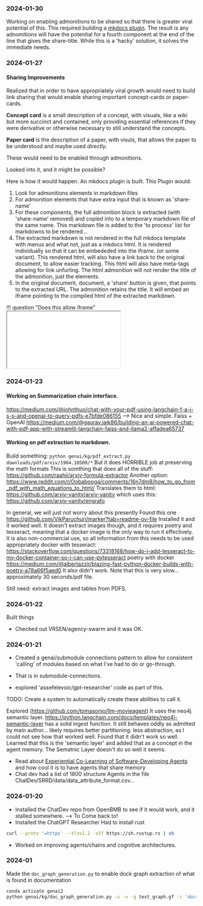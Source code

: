 ### 2024-01-30
Working on enabling admonitions to be shared so that there is greater viral potential of this. This required building a [mkdocs plugin](../../mkdocs-extensions/mkdocs-shareable-admonition/README.md). 
The result is any adnomitions will have the potential for a fourth component at the end of the line that gives the share-title. 
While this is a 'hacky' solution, it solves the immediate needs. 

### 2024-01-27 
#### Sharing Improvements
Realized that in order to have appropriately viral growth would need to build link sharing that would enable sharing important concept-cards or paper-cards. 

**Concept card** is a small description of a concept, with visuals, like a wiki but more succinct and contained, only providing essential references if they were derivative or otherwise necessary to still understand the concepts. 

**Paper card** is the description of a paper, with visuls, that allows the paper to be understood and maybe used *directly*. 

These would need to be enabled through admonitions. 

Looked into it, and it might be possible?

Here is how it would happen. 
An mkdocs plugin is built. This Plugin would:
1. Look for admonitions elements in markdown files
2. For admonition elements that have extra input that is known as 'share-name'
3. For these components, the full admonition block is extracted (with 'share-name' removed) and copied into to a temporary markdown file of the same name. This markdown file is added to the 'to process' list for markdowns to be rendered... 
4. The extracted markdown is not rendered in the full mkdocs template with menus and what not, just as a mkdocs html. It is rendered individually so that it can be embededed into the iframe. (or some variant). This rendered html, will also have a link back to the original document, to allow easier tracking. This html will also have meta-tags allowing for link unfurling. The html admonition will not render the title of the admonition, just the elements.
5. In the original document, document, a 'share' button is given, that points to the extracted URL. The admonition retains the title. It will embed an iframe pointing to the compiled html of the extracted markdown. 



!!! question "Does this allow iframe"
    <iframe src="contributing.html"></iframe>

### 2024-01-23
#### Working on Summarization chain interface. 

https://medium.com/@johnthuo/chat-with-your-pdf-using-langchain-f-a-i-s-s-and-openai-to-query-pdfs-e7bfde086155 --> Nice and simple. Faiss + OpenAI
https://medium.com/@gaurav.jaik86/building-an-ai-powered-chat-with-pdf-app-with-streamlit-langchain-faiss-and-llama2-affadea65737

####  Working on pdf extraction to markdown.
Build something: 
`python genai/kg/pdf_extract.py downloads/pdf/arxiv/1904.10509/*`
But it does HORRIBLE job at preserving the math formats 
This is somthing that does all of the stuff: https://github.com/raahii/arxiv-formula-extractor
Another option: https://www.reddit.com/r/Oobabooga/comments/16n7dm8/how_to_go_from_pdf_with_math_equations_to_html/
Translates them to html: https://github.com/arxiv-vanity/arxiv-vanity which uses this: https://github.com/arxiv-vanity/engrafo

In general, we will just not worry about this presently 
<a id="MyHeading"></a>
Found this one https://github.com/VikParuchuri/marker?tab=readme-ov-file
Installed it and it worked well. It doesn't extract images though, and it requires poetry and tesseract, meaning that a docker image is the only way to run it effectively. 
It is also non-commercial use, so all information from this needs to be used appropriately
docker with tesseract: https://stackoverflow.com/questions/73318168/how-do-i-add-tesseract-to-my-docker-container-so-i-can-use-pytesseract
poetry with docker https://medium.com/@albertazzir/blazing-fast-python-docker-builds-with-poetry-a78a66f5aed0
It also didn't work. 
Note that this is very slow... approximately 30 seconds/pdf file. 

Still need: extract images and tables from PDFS. 

### 2024-01-22
Built things
* Checked out VRSEN/agency-swarm and it was OK. 

### 2024-01-21
* Created a genai/submodule connections pattern to allow for consistent 'calling' of modules based on what I've had to do or go-through. 

- That is in submodule-connections. 
* explored 'assefelevoic/gpt-researcher' code as part of this. 

TODO: Create a system to automatically create these abilities to call it. 

Explored (https://github.com/tomasonjo/llm-movieagent)
It uses the neo4j semantic layer. 
https://python.langchain.com/docs/templates/neo4j-semantic-layer
has a solid ingest function. 
It still behaves oddly as admitted by main author... likely requires better partitioning: less abstraction, as I could not see how that worked well.
Found that it didn't work so well. Learned that this is the 'semantic layer' and added that as a concept in the agent memory. The Sematnic Layer doesn't do so well it seems. 

* Read about [Experiential Co-Learning of Software-Developing Agents](https://arxiv.org/pdf/2312.17025.pdf) and how cool it is to have agents that share memory
* Chat dev had a list of 1800 structure Agents in the file ChatDev/SRRD/data/data_attribute_format.csv... 

### 2024-01-20
* Installed the ChatDev repo from OpenBMB to see if it would work, and it stalled somewhere. --> To Come back to!
* Installed the ChatGPT Researcher Had to install rust
```bash
curl --proto '=https' --tlsv1.2 -sSf https://sh.rustup.rs | sh
```
* Worked on improving agents/chains and cognitive architectures. 

### 2024-01
Made the `doc_graph_generation.py` to enable dock graph extraction of what is found in documentation

```bash 
conda activate genai2
python genai/kg/doc_graph_generation.py -s -v -g test_graph.gf -r 'docs'
```
